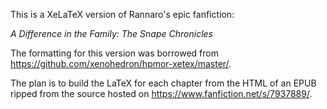 This is a XeLaTeX version of Rannaro's epic fanfiction:

*_A Difference in the Family: The Snape Chronicles_*

The formatting for this version was borrowed from <https://github.com/xenohedron/hpmor-xetex/master/>.

The plan is to build the LaTeX for each chapter from the HTML of an EPUB ripped from the source hosted on <https://www.fanfiction.net/s/7937889/>.
